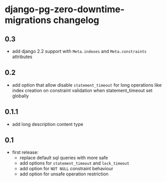 # django-pg-zero-downtime-migrations changelog

## 0.3
  - add django 2.2 support with `Meta.indexes` and `Meta.constraints` attributes

## 0.2
  - add option that allow disable `statement_timeout` for long operations like index creation on constraint validation when statement_timeout set globally

## 0.1.1
  - add long description content type

## 0.1
  - first release:
    - replace default sql queries with more safe
    - add options for `statement_timeout` and `lock_timeout`
    - add option for `NOT NULL` constraint behaviour
    - add option for unsafe operation restriction

